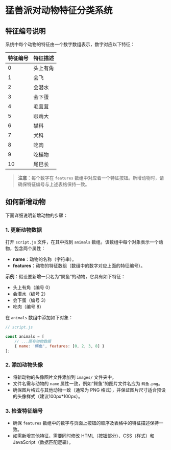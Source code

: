# 猛兽派对动物特征分类系统

## 特征编号说明

系统中每个动物的特征由一个数字数组表示，数字对应以下特征：

| 特征编号 | 特征描述   |
|----------|------------|
| 0        | 头上有角   |
| 1        | 会飞       |
| 2        | 会潜水     |
| 3        | 会下蛋     |
| 4        | 毛茸茸     |
| 5        | 眼睛大     |
| 6        | 猫科       |
| 7        | 犬科       |
| 8        | 吃肉       |
| 9        | 吃植物     |
| 10       | 尾巴长     |

> **注意**：每个数字在 `features` 数组中对应着一个特征按钮。新增动物时，请确保特征编号与上述表格保持一致。

## 如何新增动物

下面详细说明新增动物的步骤：

### 1. 更新动物数据

打开 `script.js` 文件，在其中找到 `animals` 数组。该数组中每个对象表示一个动物，包含两个属性：

- **name**：动物的名称（字符串）。
- **features**：动物的特征数组（数组中的数字对应上面的特征编号）。

**示例**：假设要新增一只名为“鳄鱼”的动物，它具有如下特征：
- 头上有角（编号 0）
- 会潜水（编号 2）
- 会下蛋（编号 3）
- 吃肉（编号 8）

在 `animals` 数组中添加如下对象：

```javascript
// script.js

const animals = [
    // ...原有动物数据
    { name: '鳄鱼', features: [0, 2, 3, 8] }
];
```

### 2. 添加动物头像

- 将新动物的头像图片文件添加到 `images/` 文件夹中。
- 文件名需与动物的 `name` 属性一致，例如“鳄鱼”的图片文件名应为 `鳄鱼.png`。
- 确保图片格式与其他动物一致（通常为 PNG 格式），并保证图片尺寸适合预设的头像样式（建议100px*100px）。

### 3. 检查特征编号

- 确保 `features` 数组中的数字与页面上按钮的顺序及表格中的特征描述保持一致。
- 如需新增其他特征，需要同时修改 HTML（按钮部分）、CSS（样式）和 JavaScript（数据匹配逻辑）。
